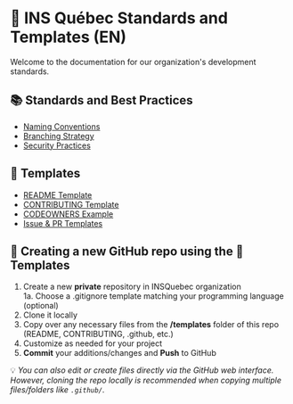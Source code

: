 # 📘 INS Québec Standards and Templates (EN)

Welcome to the documentation for our organization's development standards.

## 📚 Standards and Best Practices

- [Naming Conventions](./naming-conventions.md)
- [Branching Strategy](./branch-strategy.md)
- [Security Practices](./security-practices.md)

## 🧩 Templates

- [README Template](../../templates/README-en.md)
- [CONTRIBUTING Template](../../templates/CONTRIBUTING-en.md)
- [CODEOWNERS Example](../../templates/CODEOWNERS-en)
- [Issue & PR Templates](../../.github/)

## 🚀 Creating a new GitHub repo using the 🧩Templates

1. Create a new **private** repository in INSQuebec organization  
	1a. Choose a .gitignore template matching your programming language (optional)
2. Clone it locally
3. Copy over any necessary files from the **/templates** folder of this repo (README, CONTRIBUTING, .github, etc.)
4. Customize as needed for your project
5. **Commit** your additions/changes and **Push** to GitHub

💡 *You can also edit or create files directly via the GitHub web interface. However, cloning the repo locally is recommended when copying multiple files/folders like `.github/`.*
